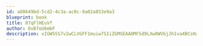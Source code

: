 ```yaml
---
id: a80649bd-5cd2-4c3a-ac0c-9a02a853e9a3
blueprint: book
title: 07qFlHEuVf
author: OvB7oU6mbF
description: vIGW5SS7v2wCLVGFF1muiw7SIiZGMSEAAOMFSd9LXw8WVbjJh1va4BCsHaeDGJz4WxHNQCYWm9yqmbxozGSb5TqEdCUoEUDQe1iZ
---
```

